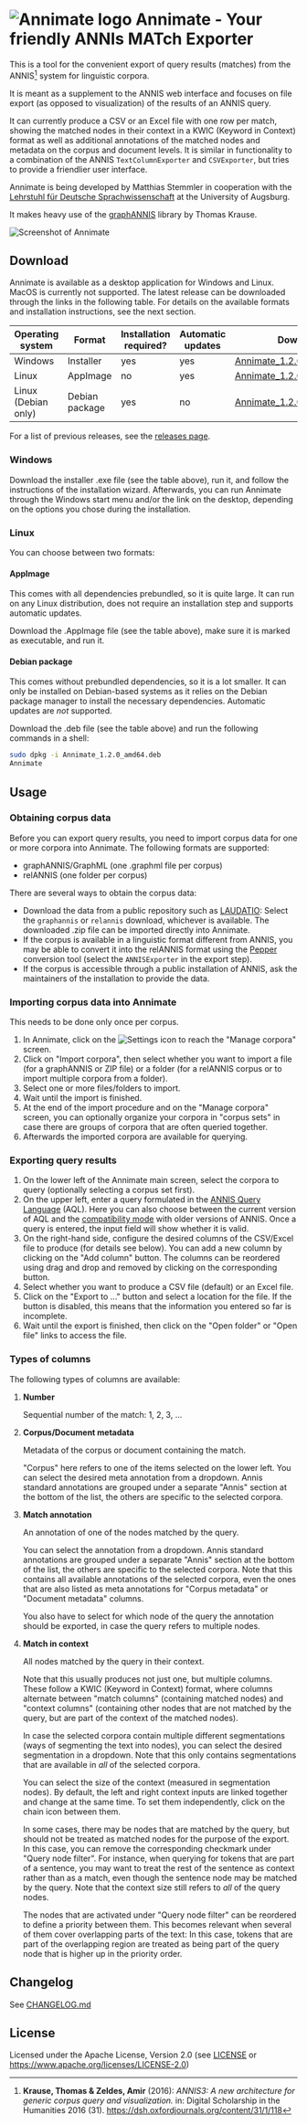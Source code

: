 # ![Annimate logo](annimate_desktop/src-tauri/icons/32x32.png) Annimate - Your friendly ANNIs MATch Exporter

This is a tool for the convenient export of query results (matches) from the ANNIS[^1] system for linguistic corpora.

It is meant as a supplement to the ANNIS web interface and focuses on file export (as opposed to visualization) of the results of an ANNIS query.

It can currently produce a CSV or an Excel file with one row per match, showing the matched nodes in their context in a KWIC (Keyword in Context) format as well as additional annotations of the matched nodes and metadata on the corpus and document levels. It is similar in functionality to a combination of the ANNIS `TextColumnExporter` and `CSVExporter`, but tries to provide a friendlier user interface.

Annimate is being developed by Matthias Stemmler in cooperation with the [Lehrstuhl für Deutsche Sprachwissenschaft](https://www.uni-augsburg.de/de/fakultaet/philhist/professuren/germanistik/deutsche-sprachwissenschaft/) at the University of Augsburg.

It makes heavy use of the [graphANNIS](https://github.com/korpling/graphANNIS) library by Thomas Krause.

![Screenshot of Annimate](docs/images/screenshot.png)

## Download

Annimate is available as a desktop application for Windows and Linux. MacOS is currently not supported. The latest release can be downloaded through the links in the following table. For details on the available formats and installation instructions, see the next section.

| Operating system    | Format         | Installation required? | Automatic updates | Download link                      |
| ------------------- | -------------- | ---------------------- | ----------------- | ---------------------------------- |
| Windows             | Installer      | yes                    | yes               | [Annimate_1.2.0_x64-setup.exe][1]  |
| Linux               | AppImage       | no                     | yes               | [Annimate_1.2.0_amd64.AppImage][2] |
| Linux (Debian only) | Debian package | yes                    | no                | [Annimate_1.2.0_amd64.deb][3]      |

For a list of previous releases, see the [releases page](https://github.com/matthias-stemmler/annimate/releases).

### Windows

Download the installer .exe file (see the table above), run it, and follow the instructions of the installation wizard. Afterwards, you can run Annimate through the Windows start menu and/or the link on the desktop, depending on the options you chose during the installation.

### Linux

You can choose between two formats:

#### AppImage

This comes with all dependencies prebundled, so it is quite large. It can run on any Linux distribution, does not require an installation step and supports automatic updates.

Download the .AppImage file (see the table above), make sure it is marked as executable, and run it.

#### Debian package

This comes without prebundled dependencies, so it is a lot smaller. It can only be installed on Debian-based systems as it relies on the Debian package manager to install the necessary dependencies. Automatic updates are _not_ supported.

Download the .deb file (see the table above) and run the following commands in a shell:

```sh
sudo dpkg -i Annimate_1.2.0_amd64.deb
Annimate
```

## Usage

### Obtaining corpus data

Before you can export query results, you need to import corpus data for one or more corpora into Annimate. The following formats are supported:

- graphANNIS/GraphML (one .graphml file per corpus)
- relANNIS (one folder per corpus)

There are several ways to obtain the corpus data:

- Download the data from a public repository such as [LAUDATIO](https://www.laudatio-repository.org/): Select the `graphannis` or `relannis` download, whichever is available. The downloaded .zip file can be imported directly into Annimate.
- If the corpus is available in a linguistic format different from ANNIS, you may be able to convert it into the relANNIS format using the [Pepper](https://corpus-tools.org/pepper/) conversion tool (select the `ANNISExporter` in the export step).
- If the corpus is accessible through a public installation of ANNIS, ask the maintainers of the installation to provide the data.

### Importing corpus data into Annimate

This needs to be done only once per corpus.

1. In Annimate, click on the ![Settings](docs/images/settings.svg) icon to reach the "Manage corpora" screen.
2. Click on "Import corpora", then select whether you want to import a file (for a graphANNIS or ZIP file) or a folder (for a relANNIS corpus or to import multiple corpora from a folder).
3. Select one or more files/folders to import.
4. Wait until the import is finished.
5. At the end of the import procedure and on the "Manage corpora" screen, you can optionally organize your corpora in "corpus sets" in case there are groups of corpora that are often queried together.
6. Afterwards the imported corpora are available for querying.

### Exporting query results

1. On the lower left of the Annimate main screen, select the corpora to query (optionally selecting a corpus set first).
2. On the upper left, enter a query formulated in the [ANNIS Query Language](https://korpling.github.io/ANNIS/4.0/user-guide/aql/index.html) (AQL). Here you can also choose between the current version of AQL and the [compatibility mode](https://korpling.github.io/ANNIS/4.0/user-guide/aql/compatibility-mode.html) with older versions of ANNIS. Once a query is entered, the input field will show whether it is valid.
3. On the right-hand side, configure the desired columns of the CSV/Excel file to produce (for details see below). You can add a new column by clicking on the "Add column" button. The columns can be reordered using drag and drop and removed by clicking on the corresponding button.
4. Select whether you want to produce a CSV file (default) or an Excel file.
5. Click on the "Export to ..." button and select a location for the file. If the button is disabled, this means that the information you entered so far is incomplete.
6. Wait until the export is finished, then click on the "Open folder" or "Open file" links to access the file.

### Types of columns

The following types of columns are available:

1. **Number**

   Sequential number of the match: 1, 2, 3, ...

2. **Corpus/Document metadata**

   Metadata of the corpus or document containing the match.

   "Corpus" here refers to one of the items selected on the lower left. You can select the desired meta annotation from a dropdown. Annis standard annotations are grouped under a separate "Annis" section at the bottom of the list, the others are specific to the selected corpora.

3. **Match annotation**

   An annotation of one of the nodes matched by the query.

   You can select the annotation from a dropdown. Annis standard annotations are grouped under a separate "Annis" section at the bottom of the list, the others are specific to the selected corpora. Note that this contains all available annotations of the selected corpora, even the ones that are also listed as meta annotations for "Corpus metadata" or "Document metadata" columns.

   You also have to select for which node of the query the annotation should be exported, in case the query refers to multiple nodes.

4. **Match in context**

   All nodes matched by the query in their context.

   Note that this usually produces not just one, but multiple columns. These follow a KWIC (Keyword in Context) format, where columns alternate between "match columns" (containing matched nodes) and "context columns" (containing other nodes that are not matched by the query, but are part of the context of the matched nodes).

   In case the selected corpora contain multiple different segmentations (ways of segmenting the text into nodes), you can select the desired segmentation in a dropdown. Note that this only contains segmentations that are available in _all_ of the selected corpora.

   You can select the size of the context (measured in segmentation nodes). By default, the left and right context inputs are linked together and change at the same time. To set them independently, click on the chain icon between them.

   In some cases, there may be nodes that are matched by the query, but should not be treated as matched nodes for the purpose of the export. In this case, you can remove the corresponding checkmark under "Query node filter". For instance, when querying for tokens that are part of a sentence, you may want to treat the rest of the sentence as context rather than as a match, even though the sentence node may be matched by the query. Note that the context size still refers to _all_ of the query nodes.

   The nodes that are activated under "Query node filter" can be reordered to define a priority between them. This becomes relevant when several of them cover overlapping parts of the text: In this case, tokens that are part of the overlapping region are treated as being part of the query node that is higher up in the priority order.

## Changelog

See [CHANGELOG.md](CHANGELOG.md)

## License

Licensed under the Apache License, Version 2.0 (see [LICENSE](LICENSE) or https://www.apache.org/licenses/LICENSE-2.0)

[1]: https://github.com/matthias-stemmler/annimate/releases/download/v1.2.0/Annimate_1.2.0_x64-setup.exe
[2]: https://github.com/matthias-stemmler/annimate/releases/download/v1.2.0/Annimate_1.2.0_amd64.AppImage
[3]: https://github.com/matthias-stemmler/annimate/releases/download/v1.2.0/Annimate_1.2.0_amd64.deb

[^1]:
    **Krause, Thomas & Zeldes, Amir** (2016):
    _ANNIS3: A new architecture for generic corpus query and visualization._
    in: Digital Scholarship in the Humanities 2016 (31).
    <https://dsh.oxfordjournals.org/content/31/1/118>
